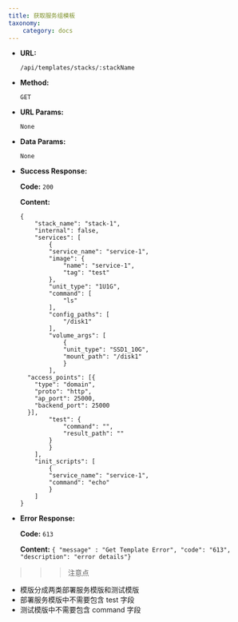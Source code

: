 ```yaml
---
title: 获取服务组模板
taxonomy:
    category: docs
---
```


* **URL:**

    `/api/templates/stacks/:stackName`

* **Method:**

    `GET`

* **URL Params:**

    `None`

* **Data Params:**

    `None`

* **Success Response:**

	**Code:** `200`

	**Content:**

	```
	{
		"stack_name": "stack-1",
		"internal": false,
		"services": [
			{
			"service_name": "service-1",
			"image": {
				"name": "service-1",
				"tag": "test"
			},
			"unit_type": "1U1G",
			"command": [
				"ls"
			],
			"config_paths": [
				"/disk1"
			],
			"volume_args": [
				{
				"unit_type": "SSD1_10G",
				"mount_path": "/disk1"
				}
			],
      "access_points": [{
        "type": "domain",
        "proto": "http",
        "ap_port": 25000,
        "backend_port": 25000
      }],
			"test": {
				"command": "",
				"result_path": ""
			}
			}
		],
		"init_scripts": [
			{
			"service_name": "service-1",
			"command": "echo"
			}
		]
	}
	```

* **Error Response:**

	**Code:** `613`

  	**Content:** `{ "message" : "Get Template Error", "code": "613", "description": "error details"}`

>>> 注意点
- 模版分成两类部署服务模版和测试模版
- 部署服务模版中不需要包含 test 字段
- 测试模版中不需要包含 command 字段
